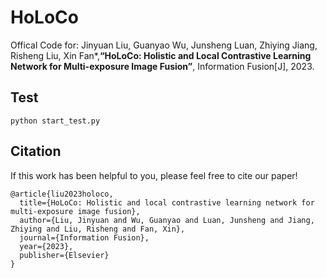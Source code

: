 # HoLoCo
Offical Code for: Jinyuan Liu, Guanyao Wu, Junsheng Luan, Zhiying Jiang, Risheng Liu, Xin Fan*,**“HoLoCo: Holistic and Local Contrastive Learning Network for Multi-exposure Image Fusion”**, Information Fusion[J], 2023.


## Test
`python start_test.py`

## Citation

If this work has been helpful to you, please feel free to cite our paper!

```
@article{liu2023holoco,
  title={HoLoCo: Holistic and local contrastive learning network for multi-exposure image fusion},
  author={Liu, Jinyuan and Wu, Guanyao and Luan, Junsheng and Jiang, Zhiying and Liu, Risheng and Fan, Xin},
  journal={Information Fusion},
  year={2023},
  publisher={Elsevier}
}
```
